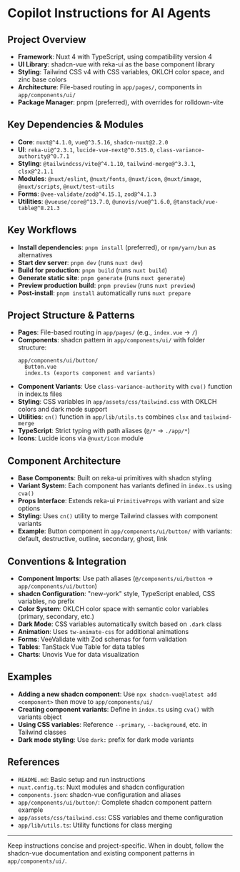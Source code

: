 # Copilot Instructions for AI Agents

## Project Overview
- **Framework**: Nuxt 4 with TypeScript, using compatibility version 4
- **UI Library**: shadcn-vue with reka-ui as the base component library
- **Styling**: Tailwind CSS v4 with CSS variables, OKLCH color space, and zinc base colors
- **Architecture**: File-based routing in `app/pages/`, components in `app/components/ui/`
- **Package Manager**: pnpm (preferred), with overrides for rolldown-vite

## Key Dependencies & Modules
- **Core**: `nuxt@^4.1.0`, `vue@^3.5.16`, `shadcn-nuxt@2.2.0`
- **UI**: `reka-ui@^2.3.1`, `lucide-vue-next@^0.515.0`, `class-variance-authority@^0.7.1`
- **Styling**: `@tailwindcss/vite@^4.1.10`, `tailwind-merge@^3.3.1`, `clsx@^2.1.1`
- **Modules**: `@nuxt/eslint`, `@nuxt/fonts`, `@nuxt/icon`, `@nuxt/image`, `@nuxt/scripts`, `@nuxt/test-utils`
- **Forms**: `@vee-validate/zod@^4.15.1`, `zod@^4.1.3`
- **Utilities**: `@vueuse/core@^13.7.0`, `@unovis/vue@^1.6.0`, `@tanstack/vue-table@^8.21.3`

## Key Workflows
- **Install dependencies**: `pnpm install` (preferred), or `npm/yarn/bun` as alternatives
- **Start dev server**: `pnpm dev` (runs `nuxt dev`)
- **Build for production**: `pnpm build` (runs `nuxt build`)
- **Generate static site**: `pnpm generate` (runs `nuxt generate`)
- **Preview production build**: `pnpm preview` (runs `nuxt preview`)
- **Post-install**: `pnpm install` automatically runs `nuxt prepare`

## Project Structure & Patterns
- **Pages**: File-based routing in `app/pages/` (e.g., `index.vue` → `/`)
- **Components**: shadcn pattern in `app/components/ui/` with folder structure:
  ```
  app/components/ui/button/
    Button.vue
    index.ts (exports component and variants)
  ```
- **Component Variants**: Use `class-variance-authority` with `cva()` function in index.ts files
- **Styling**: CSS variables in `app/assets/css/tailwind.css` with OKLCH colors and dark mode support
- **Utilities**: `cn()` function in `app/lib/utils.ts` combines `clsx` and `tailwind-merge`
- **TypeScript**: Strict typing with path aliases (`@/*` → `./app/*`)
- **Icons**: Lucide icons via `@nuxt/icon` module

## Component Architecture
- **Base Components**: Built on reka-ui primitives with shadcn styling
- **Variant System**: Each component has variants defined in `index.ts` using `cva()`
- **Props Interface**: Extends reka-ui `PrimitiveProps` with variant and size options
- **Styling**: Uses `cn()` utility to merge Tailwind classes with component variants
- **Example**: Button component in `app/components/ui/button/` with variants: default, destructive, outline, secondary, ghost, link

## Conventions & Integration
- **Component Imports**: Use path aliases (`@/components/ui/button` → `app/components/ui/button`)
- **shadcn Configuration**: "new-york" style, TypeScript enabled, CSS variables, no prefix
- **Color System**: OKLCH color space with semantic color variables (primary, secondary, etc.)
- **Dark Mode**: CSS variables automatically switch based on `.dark` class
- **Animation**: Uses `tw-animate-css` for additional animations
- **Forms**: VeeValidate with Zod schemas for form validation
- **Tables**: TanStack Vue Table for data tables
- **Charts**: Unovis Vue for data visualization

## Examples
- **Adding a new shadcn component**: Use `npx shadcn-vue@latest add <component>` then move to `app/components/ui/`
- **Creating component variants**: Define in `index.ts` using `cva()` with variants object
- **Using CSS variables**: Reference `--primary`, `--background`, etc. in Tailwind classes
- **Dark mode styling**: Use `dark:` prefix for dark mode variants

## References
- `README.md`: Basic setup and run instructions
- `nuxt.config.ts`: Nuxt modules and shadcn configuration
- `components.json`: shadcn-vue configuration and aliases
- `app/components/ui/button/`: Complete shadcn component pattern example
- `app/assets/css/tailwind.css`: CSS variables and theme configuration
- `app/lib/utils.ts`: Utility functions for class merging

---

Keep instructions concise and project-specific. When in doubt, follow the shadcn-vue documentation and existing component patterns in `app/components/ui/`.

